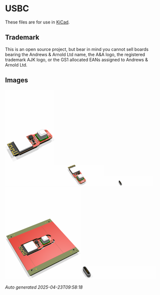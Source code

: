 # USBC

These files are for use in [KiCad](https://www.kicad.org).

## Trademark

This is an open source project, but bear in mind you cannot sell boards bearing the Andrews & Arnold Ltd name, the A&A logo, the registered trademark AJK logo, or the GS1 allocated EANs assigned to Andrews & Arnold Ltd.

## Images

<img src='USBC.png' width=32%><img src='USBC-90.png' width=32%><img src='USBC-bottom.png' width=32%>
<img src='USBC-panel.png' width=49%><img src='USBC-panel-bottom.png' width=49%>

*Auto generated 2025-04-23T09:58:18*

